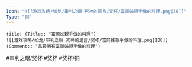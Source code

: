 ```yaml
---
Icon: "![[游戏攻略/如龙/审判之眼 死神的遗言/奖杯/富岡姊親手做的料理.png|30]]"
Type: "铜"
---
```

```ad-common-bronze-trophy
title: (Title:: "富岡姊親手做的料理")
![[游戏攻略/如龙/审判之眼 死神的遗言/奖杯/富岡姊親手做的料理.png|100]]
(Comment:: "品嘗所有富岡姊親手做的料理")
```

#审判之眼/奖杯 #奖杯 #奖杯/铜
